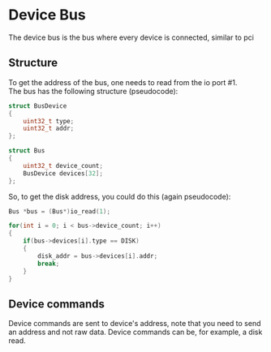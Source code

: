 # Device Bus
The device bus is the bus where every device is connected, similar to pci

## Structure
To get the address of the bus, one needs to read from the io port #1.
<br />
The bus has the following structure (pseudocode):
```c
struct BusDevice
{
    uint32_t type;
    uint32_t addr;
};

struct Bus
{
    uint32_t device_count;
    BusDevice devices[32];
};
```

So, to get the disk address, you could do this (again pseudocode):

```c
Bus *bus = (Bus*)io_read(1);

for(int i = 0; i < bus->device_count; i++)
{
    if(bus->devices[i].type == DISK)
    {
        disk_addr = bus->devices[i].addr;
        break;
    }
}
```

## Device commands
Device commands are sent to device's address, note that you need to send an address and not raw data.
Device commands can be, for example, a disk read.

